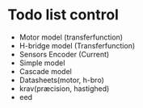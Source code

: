 # Todo list control

- Motor model (transferfunction)
- H-bridge model (Transferfunction)
- Sensors Encoder (Current)
- Simple model
- Cascade model
- Datasheets(motor, h-bro)
- krav(præcision, hastighed)
- eed